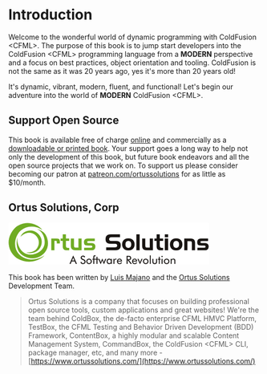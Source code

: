 # Introduction

Welcome to the wonderful world of dynamic programming with ColdFusion &lt;CFML&gt;.  The purpose of this book is to jump start developers into the ColdFusion &lt;CFML&gt; programming language from a **MODERN** perspective and a focus on best practices, object orientation and tooling.  ColdFusion is not the same as it was 20 years ago, yes it's more than 20 years old! 

It's dynamic, vibrant, modern, fluent, and functional!  Let's begin our adventure into the world of **MODERN** ColdFusion &lt;CFML&gt;.

## Support Open Source

This book is available free of charge [online](https://modern-cfml.ortusbooks.com) and commercially as a [downloadable or printed book](https://www.ortussolutions.com/learn/coldfusion). Your support goes a long way to help not only the development of this book, but future book endeavors and all the open source projects that we work on.  To support us please consider becoming our patron at [patreon.com/ortussolutions](https://patreon.com/ortussolution) for as little as $10/month. 

## Ortus Solutions, Corp

![](.gitbook/assets/ortus-medium.jpg)

This book has been written by [Luis Majano](https://www.luismajano.com) and the [Ortus Solutions](https://www.ortussolutions.com) Development Team.

> Ortus Solutions is a company that focuses on building professional open source tools, custom applications and great websites! We're the team behind ColdBox, the de-facto enterprise CFML HMVC Platform, TestBox, the CFML Testing and Behavior Driven Development \(BDD\) Framework, ContentBox, a highly modular and scalable Content Management System, CommandBox, the ColdFusion &lt;CFML&gt; CLI, package manager, etc, and many more - [https://www.ortussolutions.com/](https://www.ortussolutions.com/)

